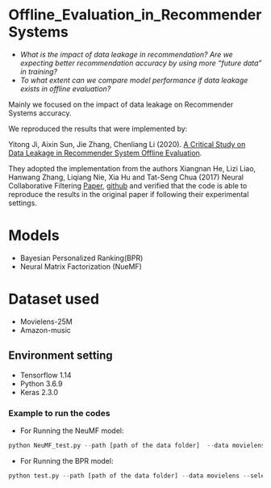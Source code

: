 # Offline_Evaluation_in_RecommenderSystems

- *What is the impact of data leakage in recommendation? Are we expecting better recommendation accuracy by using more “future data” in training?*
- *To what extent can we compare model performance if data leakage exists in offline evaluation?*

Mainly we focused on the impact of data leakage on Recommender Systems accuracy.


We reproduced the results that were implemented by:

Yitong Ji, Aixin Sun, Jie Zhang, Chenliang Li (2020). [A Critical Study on Data Leakage in Recommender System Offline Evaluation](https://arxiv.org/abs/2010.11060).

They adopted the implementation from the authors Xiangnan He, Lizi Liao, Hanwang Zhang, Liqiang Nie, Xia Hu and Tat-Seng Chua (2017) Neural Collaborative Filtering [Paper](https://arxiv.org/abs/1708.05031), [github](https://github.com/hexiangnan/) and verified that the code is able to reproduce the results in the original paper if following their experimental settings.



# **Models**
- Bayesian Personalized Ranking(BPR) 
- Neural Matrix Factorization (NueMF)


# **Dataset used**
- Movielens-25M
- Amazon-music


## **Environment setting**
- Tensorflow 1.14
- Python 3.6.9
- Keras 2.3.0



### **Example to run the codes**

- For Running the NeuMF model:

```python
python NeuMF_test.py --path [path of the data folder]  --data movielens --selected_year 5 --num_years_added 0 --gpu 1 --regs 0.0001 --learning_rate 0.0001 --num_negatives 4 --mf_dim 64
```

- For Running the BPR model:

```python
python test.py --path [path of the data folder] --data movielens --selected_year 5 --num_years_added 0 --gpu 1 --factors 64 --learning_rate 0.00001 --reg 0.00001
```
